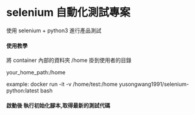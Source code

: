 # selenium 自動化測試專案

使用 selenium + python3 進行產品測試 

#### 使用教學

  將 container 內部的資料夾 /home 掛到使用者的目錄
  
  your_home_path:/home 
  
  example:
  docker run -it -v /home/test:/home yusongwang1991/selenium-python:latest bash
    
#### 啟動後 執行初始化腳本,取得最新的測試代碼
